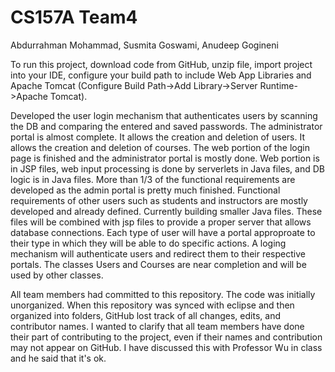 # CS157A Team4
Abdurrahman Mohammad, Susmita Goswami, Anudeep Gogineni

To run this project, download code from GitHub, unzip file, import project into your IDE, configure your build path to include Web App Libraries and Apache Tomcat (Configure Build Path->Add Library->Server Runtime->Apache Tomcat).

Developed the user login mechanism that authenticates users by scanning the DB and comparing the entered and saved passwords. The administrator portal is almost complete. It allows the creation and deletion of users. It allows the creation and deletion of courses. The web portion of the login page is finished and the administrator portal is mostly done. Web portion is in JSP files, web input processing is done by serverlets in Java files, and DB logic is in Java files. More than 1/3 of the functional requirements are developed as the admin portal is pretty much finished. Functional requirements of other users such as students and instructors are mostly developed and already defined.
Currently building smaller Java files. These files will be combined with jsp files to provide a proper server that allows database connections. Each type of user will have a portal approproate to their type in which they will be able to do specific actions. A loging mechanism will authenticate users and redirect them to their respective portals. The classes Users and Courses are near completion and will be used by other classes.

All team members had committed to this repository. The code was initially unorganized. When this repository was synced with eclipse and then organized into folders, GitHub lost track of all changes, edits, and contributor names. I wanted to clarify that all team members have done their part of contributing to the project, even if their names and contribution may not appear on GitHub. I have discussed this with Professor Wu in class and he said that it's ok. 
